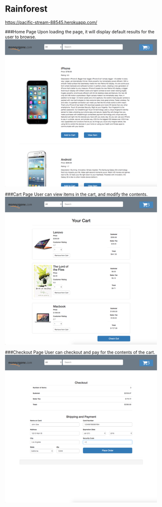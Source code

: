 # Rainforest
https://pacific-stream-88545.herokuapp.com/

###Home Page
Upon loading the page, it will display default results for the user to browse.
![Rainforest Search Page](https://github.com/Benjamin-Gnewuch/rainforest/blob/master/screenshots/rainforest%20home.png)


###Cart Page
User can view items in the cart, and modify the contents.
![Rainforest Cart Page](https://github.com/Benjamin-Gnewuch/rainforest/blob/master/screenshots/rainforest%20cart.png)


###Checkout Page
User can checkout and pay for the contents of the cart.
![Rainforest Checkout Page](https://github.com/Benjamin-Gnewuch/rainforest/blob/master/screenshots/rainforest%20checkout.png)
